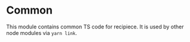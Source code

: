 # Common

This module contains common TS code for recipiece.
It is used by other node modules via `yarn link`.
